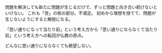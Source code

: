 問題を解決しても新たに問題が生じるだけで、ずっと問題と向き合い続けないといけない。
これも「苦」の核の部分。不満足。
初めから理想を捨てて、問題が生じないようにすると解脱になる。

「思い通りになって当たり前」という考え方から「思い通りにならなくて当たり前」という考え方への転回が仏教の原点。

どんなに思い通りにならなくても絶望しない。
